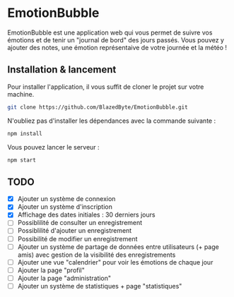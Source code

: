 # EmotionBubble

EmotionBubble est une application web qui vous permet de suivre vos émotions et de tenir un "journal de bord" des jours passés. Vous pouvez y ajouter des notes, une émotion représentaive de votre journée et la météo !

## Installation & lancement

Pour installer l'application, il vous suffit de cloner le projet sur votre machine.
```bash
git clone https://github.com/BlazedByte/EmotionBubble.git
```

N'oubliez pas d'installer les dépendances avec la commande suivante :
```bash
npm install
```
Vous pouvez lancer le serveur :
```bash
npm start
```

## TODO
- [x] Ajouter un système de connexion
- [x] Ajouter un système d'inscription
- [x] Affichage des dates initiales : 30 derniers jours
- [ ] Possiblilité de consulter un enregistrement
- [ ] Possiblilité d'ajouter un enregistrement
- [ ] Possibilité de modifier un enregistrement
- [ ] Ajouter un système de partage de données entre utilisateurs (+ page amis) avec gestion de la visibilité des enregistrements
- [ ] Ajouter une vue "calendrier" pour voir les émotions de chaque jour
- [ ] Ajouter la page "profil"
- [ ] Ajouter la page "administration"
- [ ] Ajouter un système de statistiques + page "statistiques"